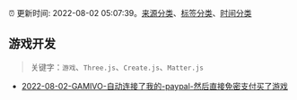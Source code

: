 :alarm_clock: 更新时间: 2022-08-02 05:07:39。[来源分类](../README.md)、[标签分类](../TAGS.md)、[时间分类](../TIMELINE.md)

## 游戏开发


> 关键字：`游戏`、`Three.js`、`Create.js`、`Matter.js`



- [2022-08-02-GAMIVO-自动连接了我的-paypal-然后直接免密支付买了游戏](https://www.v2ex.com/t/870136) 